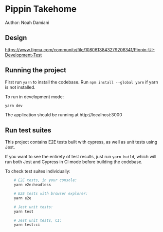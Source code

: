 # Pippin Takehome

Author: Noah Damiani

## Design

https://www.figma.com/community/file/1080613843279208341/Pippin-UI-Development-Test

## Running the project

First run `yarn` to install the codebase. Run `npm install --global yarn` if yarn is not installed.

To run in development mode:

```bash
yarn dev
```

The application should be running at http://localhost:3000

## Run test suites

This project contains E2E tests built with cypress, as well as unit tests using Jest.

If you want to see the entirety of test results, just run `yarn build`,
which will run both Jest and Cypress in CI mode before building the codebase.

To check test suites individually:

```bash
    # E2E tests, in your console:
    yarn e2e:headless

    # E2E tests with browser explorer:
    yarn e2e

    # Jest unit tests:
    yarn test

    # Jest unit tests, CI:
    yarn test:ci
```
